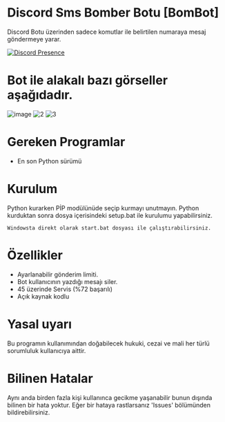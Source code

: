 
# Discord Sms Bomber Botu [BomBot]
Discord Botu üzerinden sadece komutlar ile belirtilen numaraya mesaj göndermeye yarar.

[![Discord Presence](https://lanyard.cnrad.dev/api/1072553057075855390)](https://discord.com/users/747804005006049280)

# Bot ile alakalı bazı görseller aşağıdadır.

![image](https://cdn.discordapp.com/attachments/1076259214751715380/1092467714032947200/Hyn8dHhVPUgAAAAASUVORK5CYII.png)
![2](https://cdn.discordapp.com/attachments/1076259214751715380/1092467895025533001/image.png)
![3](https://cdn.discordapp.com/attachments/1076259214751715380/1092467969809977417/image.png)
# Gereken Programlar
- En son Python sürümü
# Kurulum
Python kurarken PİP modülünüde seçip kurmayı unutmayın.
Python kurduktan sonra dosya içerisindeki setup.bat ile kurulumu yapabilirsiniz.
```
Windowsta direkt olarak start.bat dosyası ile çalıştırabilirsiniz.
```
# Özellikler
- Ayarlanabilir gönderim limiti.
- Bot kullanıcının yazdığı mesajı siler.
- 45 üzerinde Servis (%72 başarılı)
- Açık kaynak kodlu
# Yasal uyarı
Bu programın kullanımından doğabilecek hukuki, cezai ve mali her türlü sorumluluk kullanıcıya aittir.
# Bilinen Hatalar
Aynı anda birden fazla kişi kullanınca gecikme yaşanabilir bunun dışında bilinen bir hata yoktur. 
Eğer bir hataya rastlarsanız 'Issues' bölümünden bildirebilirsiniz.

